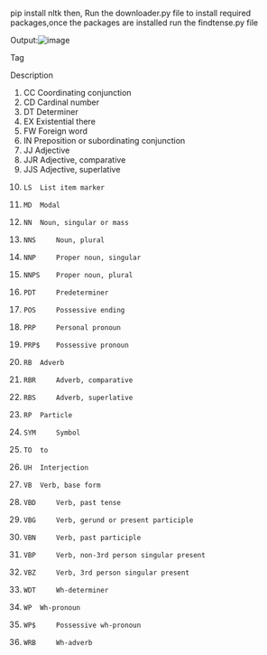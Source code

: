 pip install nltk
then,
Run the downloader.py file to install required packages,once the packages are installed
run the findtense.py file

Output:![image](https://user-images.githubusercontent.com/50355854/170842005-2edf4391-eed2-4b72-80f5-83fea98a10fd.png)

	
Tag
	
Description
1. 	CC 	Coordinating conjunction
2. 	CD 	Cardinal number
3. 	DT 	Determiner
4. 	EX 	Existential there
5. 	FW 	Foreign word
6. 	IN 	Preposition or subordinating conjunction
7. 	JJ 	Adjective
8. 	JJR 	Adjective, comparative
9. 	JJS 	Adjective, superlative
10. 	LS 	List item marker
11. 	MD 	Modal
12. 	NN 	Noun, singular or mass
13. 	NNS 	Noun, plural
14. 	NNP 	Proper noun, singular
15. 	NNPS 	Proper noun, plural
16. 	PDT 	Predeterminer
17. 	POS 	Possessive ending
18. 	PRP 	Personal pronoun
19. 	PRP$ 	Possessive pronoun
20. 	RB 	Adverb
21. 	RBR 	Adverb, comparative
22. 	RBS 	Adverb, superlative
23. 	RP 	Particle
24. 	SYM 	Symbol
25. 	TO 	to
26. 	UH 	Interjection
27. 	VB 	Verb, base form
28. 	VBD 	Verb, past tense
29. 	VBG 	Verb, gerund or present participle
30. 	VBN 	Verb, past participle
31. 	VBP 	Verb, non-3rd person singular present
32. 	VBZ 	Verb, 3rd person singular present
33. 	WDT 	Wh-determiner
34. 	WP 	Wh-pronoun
35. 	WP$ 	Possessive wh-pronoun
36. 	WRB 	Wh-adverb 
